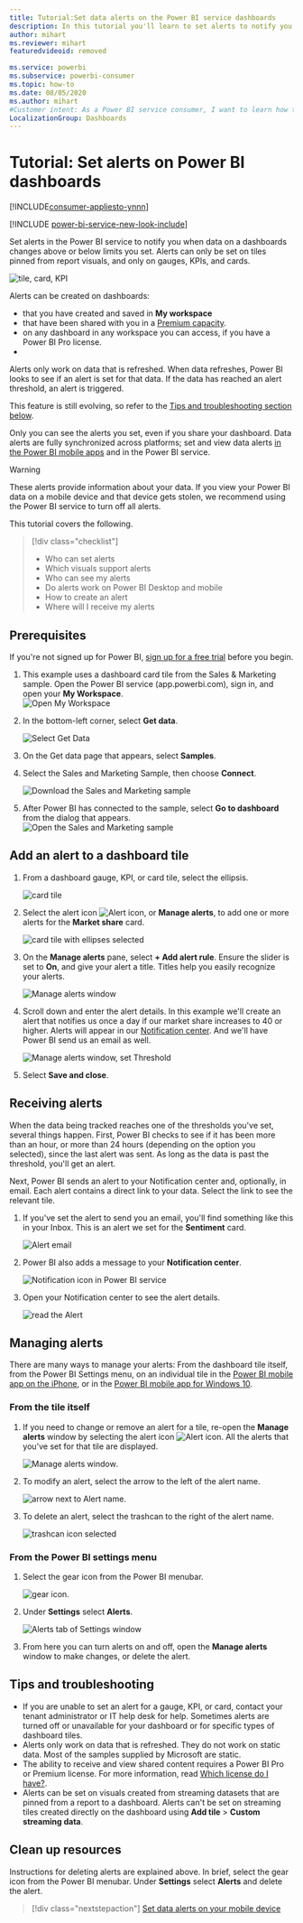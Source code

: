 ```yaml
---
title: Tutorial:Set data alerts on the Power BI service dashboards
description: In this tutorial you'll learn to set alerts to notify you when data in your dashboards changes beyond limits you set in the Microsoft Power BI service.
author: mihart
ms.reviewer: mihart
featuredvideoid: removed

ms.service: powerbi
ms.subservice: powerbi-consumer
ms.topic: how-to
ms.date: 08/05/2020
ms.author: mihart
#Customer intent: As a Power BI service consumer, I want to learn how to create and update a data alert so that I get notified when important data changes above/below my set threshold.
LocalizationGroup: Dashboards
---
```

# Tutorial: Set alerts on Power BI dashboards

[!INCLUDE[consumer-appliesto-ynnn](../includes/consumer-appliesto-ynnn.md)]

[!INCLUDE [power-bi-service-new-look-include](../includes/power-bi-service-new-look-include.md)]

Set alerts in the Power BI service to notify you when data on a dashboards changes above or below limits you set. Alerts can only be set on tiles pinned from report visuals, and only on gauges, KPIs, and cards. 

![tile, card, KPI](media/end-user-alerts/card-gauge-kpi.png)

Alerts can be created on dashboards:
- that you have created and saved in **My workspace**
- that have been shared with you in a [Premium capacity](end-user-license.md). 
- on any dashboard in any workspace you can access, if you have a Power BI Pro license.
- 
Alerts only work on data that is refreshed. When data refreshes, Power BI looks to see if an alert is set for that data. If the data has reached an alert threshold, an alert is triggered. 

This feature is still evolving, so refer to the [Tips and troubleshooting section below](#tips-and-troubleshooting).



Only you can see the alerts you set, even if you share your dashboard. Data alerts are fully synchronized across platforms; set and view data alerts [in the Power BI mobile apps](mobile/mobile-set-data-alerts-in-the-mobile-apps.md) and in the Power BI service. 

> [!WARNING]
> These alerts provide information about your data. If you view your Power BI data on a mobile device and that device gets stolen, we recommend using the Power BI service to turn off all alerts.
> 

This tutorial covers the following.
> [!div class="checklist"]
> * Who can set alerts
> * Which visuals support alerts
> * Who can see my alerts
> * Do alerts work on Power BI Desktop and mobile
> * How to create an alert
> * Where will I receive my alerts

## Prerequisites

If you're not signed up for Power BI, [sign up for a free trial](https://app.powerbi.com/signupredirect?pbi_source=web) before you begin.

1. This example uses a dashboard card tile from the Sales & Marketing sample. Open the Power BI service (app.powerbi.com), sign in, and open your **My Workspace**.    
    ![Open My Workspace](media//end-user-alerts/power-bi-my-workspace.png)

2. In the bottom-left corner, select **Get data**.

    ![Select Get Data](media//end-user-alerts/power-bi-get-data.png)

3. On the Get data page that appears, select **Samples**.

4. Select the Sales and Marketing Sample, then choose **Connect**.

    ![Download the Sales and Marketing sample](media//end-user-alerts/power-bi-sample.png)

5. After Power BI has connected to the sample, select **Go to dashboard** from the dialog that appears.     
    ![Open the Sales and Marketing sample](media//end-user-alerts/power-bi-go-to-dashboard.png)

## Add an alert to a dashboard tile

1. From a dashboard gauge, KPI, or card tile, select the ellipsis.
   
   ![card tile](media/end-user-alerts/power-bi-card.png)

2. Select the alert icon ![Alert icon](media/end-user-alerts/power-bi-alert-icon.png), or **Manage alerts**, to add one or more alerts for the **Market share** card.

   ![card tile with ellipses selected](media/end-user-alerts/power-bi-manage.png)

   
1. On the **Manage alerts** pane, select **+ Add alert rule**.  Ensure the slider is set to **On**, and give your alert a title. Titles help you easily recognize your alerts.
   
   ![Manage alerts window](media/end-user-alerts/power-bi-alert-manage.png)
4. Scroll down and enter the alert details.  In this example we'll create an alert that notifies us once a day if our market share increases to 40 or higher. Alerts will appear in our [Notification center](end-user-notification-center.md). And we'll have Power BI send us an email as well.
   
   ![Manage alerts window, set Threshold](media/end-user-alerts/power-bi-manage-alert-detail.png)

5. Select **Save and close**.
 


   > 

## Receiving alerts
When the data being tracked reaches one of the thresholds you've set, several things happen. First, Power BI checks to see if it has been more than an hour, or more than 24 hours (depending on the option you selected), since the last alert was sent. As long as the data is past the threshold, you'll get an alert.

Next, Power BI sends an alert to your Notification center and, optionally, in email. Each alert contains a direct link to your data. Select the link to see the relevant tile.  

1. If you've set the alert to send you an email, you'll find something like this in your Inbox. This is an alert we set for the **Sentiment** card.
   
   ![Alert email](media/end-user-alerts/power-bi-email.png)
2. Power BI also adds a message to your **Notification center**.
   
   ![Notification icon in Power BI service](media/end-user-alerts/power-bi-task.png)
3. Open your Notification center to see the alert details.
   
    ![read the Alert](media/end-user-alerts/power-bi-notifications.png)
   
  

## Managing alerts

There are many ways to manage your alerts: From the dashboard tile itself, from the Power BI Settings menu, on an individual tile in the [Power BI mobile app on the iPhone](mobile/mobile-set-data-alerts-in-the-mobile-apps.md), or in the [Power BI mobile app for Windows 10](mobile/mobile-set-data-alerts-in-the-mobile-apps.md).

### From the tile itself

1. If you need to change or remove an alert for a tile, re-open the **Manage alerts** window by selecting the alert icon ![Alert icon](media/end-user-alerts/power-bi-alert-icon.png). All the alerts that you've set for that tile are displayed.
   
    ![Manage alerts window](media/end-user-alerts/power-bi-manage-alert.png).
2. To modify an alert, select the arrow to the left of the alert name.
   
    ![arrow next to Alert name](media/end-user-alerts/power-bi-alert-modify.png).
3. To delete an alert, select the trashcan to the right of the alert name.
   
      ![trashcan icon selected](media/end-user-alerts/power-bi-delete.png)

### From the Power BI settings menu

1. Select the gear icon from the Power BI menubar.
   
    ![gear icon](media/end-user-alerts/power-bi-gear-icon.png).
2. Under **Settings** select **Alerts**.
   
    ![Alerts tab of Settings window](media/end-user-alerts/power-bi-settings.png)
3. From here you can turn alerts on and off, open the **Manage alerts** window to make changes, or delete the alert.

## Tips and troubleshooting 

* If you are unable to set an alert for a gauge, KPI, or card, contact your tenant administrator or IT help desk for help. Sometimes alerts are turned off or unavailable for your dashboard or for specific types of dashboard tiles.
* Alerts only work on data that is refreshed. They do not work on static data. Most of the samples supplied by Microsoft are static. 
* The ability to receive and view shared content requires a Power BI Pro or Premium license. For more information, read [Which license do I have?](end-user-license.md).
* Alerts can be set on visuals created from streaming datasets that are pinned from a report to a dashboard. Alerts can't be set on streaming tiles created directly on the dashboard using **Add tile** > **Custom streaming data**.


## Clean up resources
Instructions for deleting alerts are explained above. In brief, select the gear icon from the Power BI menubar. Under **Settings** select **Alerts** and delete the alert.

> [!div class="nextstepaction"]
> [Set data alerts on your mobile device](mobile/mobile-set-data-alerts-in-the-mobile-apps.md)


